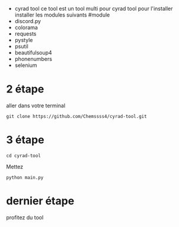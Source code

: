 * cyrad tool 
ce tool est un tool multi pour cyrad tool
pour l'installer installer les modules suivants
#module 
* discord.py
* colorama
* requests
* pystyle
* psutil
* beautifulsoup4
* phonenumbers
* selenium
# 2 étape
aller dans votre terminal
```
git clone https://github.com/Chemssss4/cyrad-tool.git
```
# 3 étape
```
cd cyrad-tool
```
Mettez
```
python main.py
```
# dernier étape 
profitez du tool